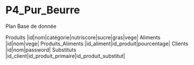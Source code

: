 # P4_Pur_Beurre

Plan Base de donnée

Produits
  |id|nom|catégorie|nutriscore|sucre|gras|vege|
Aliments
  |id|nom|vege|
Produits_Aliments
  |id_aliment|id_produit|pourcentage|
Clients
  |id|nom|password|
Substituts
  |id_client|id_produit_primaire|id_produit_substitut|
